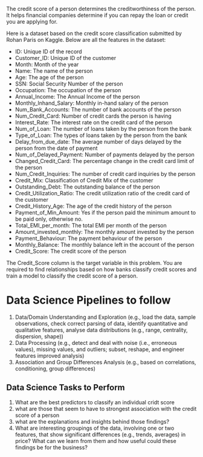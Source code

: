 The credit score of a person determines the creditworthiness of the person. It helps financial companies determine if you can repay the loan or credit you are applying for.

Here is a dataset based on the credit score classification submitted by Rohan Paris on Kaggle. Below are all the features in the dataset:

* ID: Unique ID of the record
* Customer_ID: Unique ID of the customer
* Month: Month of the year
* Name: The name of the person
* Age: The age of the person
* SSN: Social Security Number of the person
* Occupation: The occupation of the person
* Annual_Income: The Annual Income of the person
* Monthly_Inhand_Salary: Monthly in-hand salary of the person
* Num_Bank_Accounts: The number of bank accounts of the person
* Num_Credit_Card: Number of credit cards the person is having
* Interest_Rate: The interest rate on the credit card of the person
* Num_of_Loan: The number of loans taken by the person from the bank
* Type_of_Loan: The types of loans taken by the person from the bank
* Delay_from_due_date: The average number of days delayed by the person from the date of payment
* Num_of_Delayed_Payment: Number of payments delayed by the person
* Changed_Credit_Card: The percentage change in the credit card limit of the person
* Num_Credit_Inquiries: The number of credit card inquiries by the person
* Credit_Mix: Classification of Credit Mix of the customer
* Outstanding_Debt: The outstanding balance of the person
* Credit_Utilization_Ratio: The credit utilization ratio of the credit card of the customer
* Credit_History_Age: The age of the credit history of the person
* Payment_of_Min_Amount: Yes if the person paid the minimum amount to be paid only, otherwise no.
* Total_EMI_per_month: The total EMI per month of the person
* Amount_invested_monthly: The monthly amount invested by the person
* Payment_Behaviour: The payment behaviour of the person
* Monthly_Balance: The monthly balance left in the account of the person
* Credit_Score: The credit score of the person

The Credit_Score column is the target variable in this problem. You are required to find relationships based on how banks classify credit scores and train a model to classify the credit score of a person.

# Data Science Pipelines to follow
1. Data/Domain Understanding and Exploration 
(e.g., load the data, sample observations, check correct parsing of data, identify quantitative and qualitative features, analyse data distributions (e.g., range, centrality,  dispersion, shape))
2. Data Processing 
(e.g., detect and deal with noise (i.e., erroneous values), missing values, and outliers; subset, reshape, and engineer features improved analysis)
3. Association and Group Differences Analysis 
(e.g., based on correlations, conditioning, group differences)


## Data Science Tasks to Perform

1. What are the best predictors to classify an individual cridt score
2. what are those that seem to have to strongest association with the credit score of a person
3. what are the explanations and insights behind those findings?
4. What are interesting groupings of the data, involving one or two features, that show significant differences (e.g., trends, averages) in price? What can we learn from them and how useful could these findings be for the business?